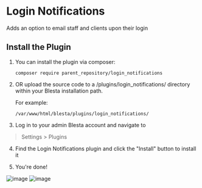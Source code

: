 # Login Notifications

Adds an option to email staff and clients upon their login

## Install the Plugin

1. You can install the plugin via composer:

    ```
    composer require parent_repository/login_notifications
    ```

2. OR upload the source code to a /plugins/login_notifications/ directory within
your Blesta installation path.

    For example:

    ```
    /var/www/html/blesta/plugins/login_notifications/
    ```

3. Log in to your admin Blesta account and navigate to
> Settings > Plugins

4. Find the Login Notifications plugin and click the "Install" button to install it

5. You're done!

![image](https://github.com/eaverm/login_notifications/assets/2759324/7577a819-4a33-4ff8-b871-ae5404dc4466)
![image](https://github.com/eaverm/login_notifications/assets/2759324/dde83d1b-65a0-41d5-b126-2bfcf398995a)
